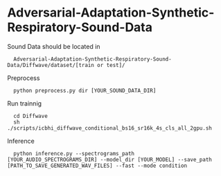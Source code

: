 # Adversarial-Adaptation-Synthetic-Respiratory-Sound-Data

Sound Data should be located in
```
  Adversarial-Adaptation-Synthetic-Respiratory-Sound-Data/Diffwave/dataset/[train or test]/
```
Preprocess
```
  python preprocess.py dir [YOUR_SOUND_DATA_DIR] 
```
Run trainnig
```
  cd Diffwave
  sh ./scripts/icbhi_diffwave_conditional_bs16_sr16k_4s_cls_all_2gpu.sh
```

Inference
```
  python inference.py --spectrograms_path [YOUR_AUDIO_SPECTROGRAMS_DIR] --model_dir [YOUR_MODEL] --save_path [PATH_TO_SAVE_GENERATED_WAV_FILES] --fast --mode condition
```
